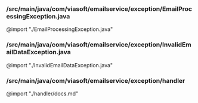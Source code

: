 ### /src/main/java/com/viasoft/emailservice/exception/EmailProcessingException.java
@import "./EmailProcessingException.java"

### /src/main/java/com/viasoft/emailservice/exception/InvalidEmailDataException.java
@import "./InvalidEmailDataException.java"

### /src/main/java/com/viasoft/emailservice/exception/handler
@import "./handler/docs.md"